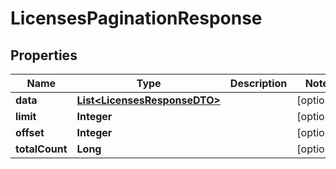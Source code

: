 

# LicensesPaginationResponse


## Properties

| Name | Type | Description | Notes |
|------------ | ------------- | ------------- | -------------|
|**data** | [**List&lt;LicensesResponseDTO&gt;**](LicensesResponseDTO.md) |  |  [optional] |
|**limit** | **Integer** |  |  [optional] |
|**offset** | **Integer** |  |  [optional] |
|**totalCount** | **Long** |  |  [optional] |



